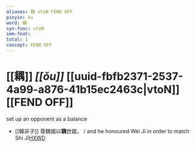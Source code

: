 ```yaml
---
aliases: 耦 vtoN FEND OFF
pinyin: ǒu
word: 耦
syn-func: vtoN
sem-feat: 
total: 1
concept: FEND OFF 
---
```

# [[耦]] *[[ǒu]]*  [[uuid-fbfb2371-2537-4a99-a876-41b15ec2463c|vtoN]] [[FEND OFF]]
set up an opponent as a balance
 - [[韓非子]] 尊魏姬以**耦**世姬， / and he honoured Wèi Jī in order to match Shì Jī[HXWD](https://hxwd.org/textview.html?location=KR3c0005_tls_030-36a.6)